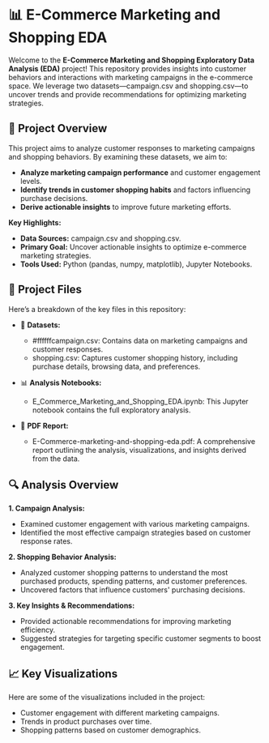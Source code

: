 # 📊 E-Commerce Marketing and Shopping EDA

Welcome to the **E-Commerce Marketing and Shopping Exploratory Data Analysis (EDA)** project! This repository provides insights into customer behaviors and interactions with marketing campaigns in the e-commerce space. We leverage two datasets—campaign.csv and shopping.csv—to uncover trends and provide recommendations for optimizing marketing strategies.

📂 Project Overview
---
This project aims to analyze customer responses to marketing campaigns and shopping behaviors. By examining these datasets, we aim to:

*  **Analyze marketing campaign performance** and customer engagement levels.
*  **Identify trends in customer shopping habits** and factors influencing purchase decisions.
*  **Derive actionable insights** to improve future marketing efforts.

**Key Highlights:**
*  **Data Sources:** campaign.csv and shopping.csv.
*  **Primary Goal:** Uncover actionable insights to optimize e-commerce marketing strategies.
*  **Tools Used:** Python (pandas, numpy, matplotlib), Jupyter Notebooks.

📝 Project Files
---
Here’s a breakdown of the key files in this repository:

* 📁 **Datasets:**

    *  #ffffffcampaign.csv: Contains data on marketing campaigns and customer responses.
    *  shopping.csv: Captures customer shopping history, including purchase details, browsing data, and preferences.

* 📊 **Analysis Notebooks:**

    *  E_Commerce_Marketing_and_Shopping_EDA.ipynb: This Jupyter notebook contains the full exploratory analysis.

* 📄 **PDF Report:**

    *  E-Commerce-marketing-and-shopping-eda.pdf: A comprehensive report outlining the analysis, visualizations, and insights derived from the data.

🔍 Analysis Overview
---
**1. Campaign Analysis:**
  * Examined customer engagement with various marketing campaigns.
  * Identified the most effective campaign strategies based on customer response rates.
    
**2. Shopping Behavior Analysis:**
  * Analyzed customer shopping patterns to understand the most purchased products, spending patterns, and customer preferences.
  * Uncovered factors that influence customers' purchasing decisions.
    
**3. Key Insights & Recommendations:**
  * Provided actionable recommendations for improving marketing efficiency.
  * Suggested strategies for targeting specific customer segments to boost engagement.

📈 Key Visualizations
---
Here are some of the visualizations included in the project:

  * Customer engagement with different marketing campaigns.
  * Trends in product purchases over time.
  * Shopping patterns based on customer demographics.
